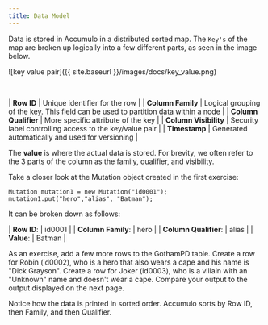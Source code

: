 ```yaml
---
title: Data Model
---
```


Data is stored in Accumulo in a distributed sorted map. The `Key's` of the map are broken up logically
into a few different parts, as seen in the image below.

![key value pair]({{ site.baseurl }}/images/docs/key_value.png)

<br/>

| **Row ID** | Unique identifier for the row |
| **Column Family** | Logical grouping of the key. This field can be used to partition data within a node |
| **Column Qualifier** | More specific attribute of the key |
| **Column Visibility** | Security label controlling access to the key/value pair |
| **Timestamp** | Generated automatically and used for versioning |

The **value** is where the actual data is stored. For brevity, we often refer to the 3 parts of the
column as the family, qualifier, and visibility.

Take a closer look at the Mutation object created in the first exercise:
```commandline
Mutation mutation1 = new Mutation("id0001");
mutation1.put("hero","alias", "Batman");
```
It can be broken down as follows: <br/>

| **Row ID**: | id0001 |
| **Column Family**: | hero |
| **Column Qualifier**: | alias |
| **Value**: | Batman |

As an exercise, add a few more rows to the GothamPD table.  Create a row for Robin (id0002), who is a
hero that also wears a cape and his name is "Dick Grayson".  Create a row for Joker (id0003), who is
a villain with an "Unknown" name and doesn't wear a cape. Compare your output to the output displayed
on the next page.

Notice how the data is printed in sorted order. Accumulo sorts by Row ID, then Family, and then
Qualifier.
